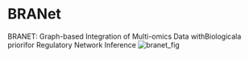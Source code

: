 # BRANet
BRANET: Graph-based Integration of Multi-omics Data withBiologicala priorifor Regulatory Network Inference
![branet_fig](https://user-images.githubusercontent.com/47250394/134873042-80fc696f-8f41-4306-b192-57e1da37e0c8.png)
